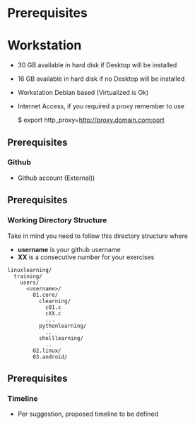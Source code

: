 Prerequisites
==

# Workstation

- 30 GB available in hard disk if Desktop will be installed
- 16 GB available in hard disk if no Desktop will be installed
- Workstation Debian based (Virtualized is Ok)
- Internet Access, if you required a proxy remember to use

     $ export http_proxy=http://proxy.domain.com:port

## Prerequisites
### Github

- Github account (External))

## Prerequisites
### Working Directory Structure

Take in mind you need to follow this directory structure where

 - **username** is your github username
 - **XX** is a consecutive number for your exercises

```
linuxlearning/
  training/
    users/
      <username>/
        01.core/
          clearning/
            c01.c
            cXX.c
            ...
          pythonlearning/
            ..
          shelllearning/
            ..
        02.linux/
        03.android/
```

## Prerequisites
### Timeline

- Per suggestion, proposed timeline to be defined
